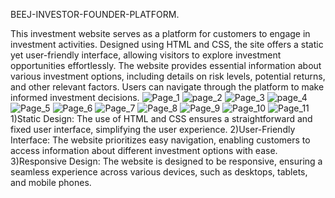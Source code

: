 BEEJ-INVESTOR-FOUNDER-PLATFORM.

This investment website serves as a platform for customers to engage in investment activities. Designed using HTML and CSS, the site offers a static yet user-friendly interface, allowing visitors to explore investment opportunities effortlessly. The website provides essential information about various investment options, including details on risk levels, potential returns, and other relevant factors. Users can navigate through the platform to make informed investment decisions.
![Page_1](https://github.com/gopu001/BEEJ_WEBSITE/assets/134700849/dbd94eb4-d209-46f0-a997-c6008ba95498)
![page_2](https://github.com/gopu001/BEEJ_WEBSITE/assets/134700849/0d0d2406-7ff6-44db-89cd-89937a074fc0)
![Page_3](https://github.com/gopu001/BEEJ_WEBSITE/assets/134700849/09525480-1a60-401d-b5c0-9b7eb1642925)
![page_4](https://github.com/gopu001/BEEJ_WEBSITE/assets/134700849/7967304a-c680-4734-8161-88f396990530)
![Page_5](https://github.com/gopu001/BEEJ_WEBSITE/assets/134700849/ce98bded-0f63-453b-b731-34349d646444)
![Page_6](https://github.com/gopu001/BEEJ_WEBSITE/assets/134700849/fa1393ea-2cb2-46be-aa95-fa56c916a3f5)
![Page_7](https://github.com/gopu001/BEEJ_WEBSITE/assets/134700849/bb019d32-d55b-4574-904b-e0e5513f8b0e)
![Page_8](https://github.com/gopu001/BEEJ_WEBSITE/assets/134700849/e9093d1a-0ab8-4a10-8ab8-c98e52993c44)
![Page_9](https://github.com/gopu001/BEEJ_WEBSITE/assets/134700849/3fca9573-a9cb-4530-9f66-c2cff8d37245)
![Page_10](https://github.com/gopu001/BEEJ_WEBSITE/assets/134700849/b4b19460-9af1-4d12-a6a4-ca76c933de6c)
![Page_11](https://github.com/gopu001/BEEJ_WEBSITE/assets/134700849/a22a601a-ad31-4625-a0d2-b22b7af7da22)
1)Static Design: The use of HTML and CSS ensures a straightforward and fixed user interface, simplifying the user experience.
2)User-Friendly Interface: The website prioritizes easy navigation, enabling customers to access information about different investment options with ease.
3)Responsive Design: The website is designed to be responsive, ensuring a seamless experience across various devices, such as desktops, tablets, and mobile phones.
